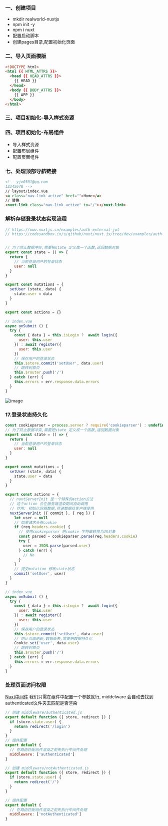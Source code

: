 ### 一、创建项目
- mkdir realworld-nuxtjs
- npm init -y
- npm i nuxt
- 配置启动脚本
- 创建pages目录,配置初始化页面

### 二、导入页面模版
```html
<!DOCTYPE html>
<html {{ HTML_ATTRS }}>
  <head {{ HEAD_ATTRS }}>
    {{ HEAD }}
  </head>
  <body {{ BODY_ATTRS }}>
    {{ APP }}
  </body>
</html>
```

### 三、项目初始化-导入样式资源

### 四、项目初始化-布局组件
- 导入样式资源
- 配置布局组件
- 配置页面组件

### 七、处理顶部导航链接
```html
<!-- yjx0301@qq.com
12345678 -->
// layout/index.vue
<a class="nav-link active" href="">Home</a>
// 替换
<nuxt-link class="nav-link active" to="/"></nuxt-link>                      
```

### 解析存储登录状态实现流程
```js
// https://www.nuxtjs.cn/examples/auth-external-jwt
// https://codesandbox.io/s/github/nuxt/nuxt.js/tree/dev/examples/auth-jwt?from-embed


// 为了防止数据冲突,需要把state 定义成一个函数,返回数据对象
export const state = () => {
  return {
    // 当前登录用户的登录状态
    user: null
  }
}

export const mutations = {
  setUser (state, data) {
    state.user = data
  }
}

export const actions = {}
```
```js
// index.vue
async onSubmit () {
  try {
    const { data } = this.isLogin ?  await login({
      user: this.user
    }) : await register({
      user: this.user
    })
    // 保存用户的登录状态
    this.$store.commit('setUser', data.user)
    // 跳转到首页
    this.$router.push('/')
  } catch (err) {
    this.errors = err.response.data.errors
  }
}
```
![image](https://img-blog.csdnimg.cn/202008081725076.png?x-oss-process=image/watermark,type_ZmFuZ3poZW5naGVpdGk,shadow_10,text_aHR0cHM6Ly9ibG9nLmNzZG4ubmV0L3NpbmF0XzM1MzQ5NDkz,size_16,color_FFFFFF,t_70)

### 17.登录状态持久化
```js
const cookieparser = process.server ? require('cookieparser') : undefined
// 为了防止数据冲突,需要把state 定义成一个函数,返回数据对象
export const state = () => {
  return {
    // 当前登录用户的登录状态
    user: null
  }
}

export const mutations = {
  setUser (state, data) {
    state.user = data
  }
}

export const actions = {
  // nuxtServerInit 是一个特殊的action方法
  // 这个action 会在服务端渲染期间自动调用
  // 作用: 初始化容器数据,传递数据给客户端使用
  nuxtServerInit ({ commit }, { req }) {
    let user = null
    // 如果请求头有cookie
    if (req.headers.cookie) {
      // 使用cookieparser 把cookie 字符串转换为JS对象
      const parsed = cookieparser.parse(req.headers.cookie)
      try {
        user = JSON.parse(parsed.user)
      } catch (err) {
        // No 
      }
    }
    // 提交mutation 修改state状态
    commit('setUser', user)
  }
}

// index.vue
async onSubmit () {
  try {
    const { data } = this.isLogin ?  await login({
      user: this.user
    }) : await register({
      user: this.user
    })
    // 保存用户的登录状态
    this.$store.commit('setUser', data.user)
    // 防止页面刷新,数据丢失,需要把数据持久化
    Cookie.set('user', data.user)
    // 跳转到首页
    this.$router.push('/')
  } catch (err) {
    this.errors = err.response.data.errors
  }
}
```

### 处理页面访问权限
[Nuxt中间件](https://www.nuxtjs.cn/examples/middleware)
我们只需在组件中配置一个参数就行, middelware 会自动去找到authenticated文件夹去匹配是否渲染
```js
// 创建 middleware/authenticated.js
export default function ({ store, redirect }) {
  if (store.state.user) {
    return redirect('/login')
  }
}
// 组件配置
export default {
  // 在路由匹配组件渲染之前先执行中间件处理
  middleware: ['authenticated']
}

// 创建 middleware/notAuthenticated.js
export default function ({ store, redirect }) {
  if (store.state.user) {
    return redirect('/')
  }
}

// 组件配置
export default {
  // 在路由匹配组件渲染之前先执行中间件处理
  middleware: ['notAuthenticated']
}
```